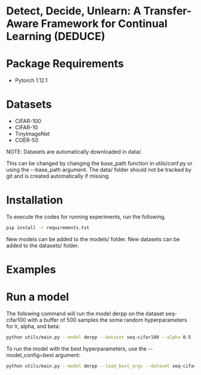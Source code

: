 # Detect, Decide, Unlearn: A Transfer-Aware Framework for Continual Learning (DEDUCE)
# Package Requirements
- Pytorch 1.12.1
# Datasets
- CIFAR-100
- CIFAR-10
- TinyImageNet
- COER-50

NOTE: Datasets are automatically downloaded in data/.

This can be changed by changing the base_path function in utils/conf.py or using the --base_path argument.
The data/ folder should not be tracked by git and is created automatically if missing.
# Installation
To execute the codes for running experiments, run the following.
```bash
pip install -r requirements.txt
```
New models can be added to the models/ folder.
New datasets can be added to the datasets/ folder.
# Examples
# Run a model
The following command will run the model derpp on the dataset seq-cifar100 with a buffer of 500 samples the some random hyperparameters for lr, alpha, and beta:
``` bash
python utils/main.py --model derpp --dataset seq-cifar100 --alpha 0.5 --beta 0.5 --lr 0.001 --buffer_size 500
```
To run the model with the best hyperparameters, use the --model_config=best argument:
``` bash
python utils/main.py --model derpp --load_best_args --dataset seq-cifar100 --alpha 0.5 --beta 0.5 --lr 0.001 --buffer_size 500
```
